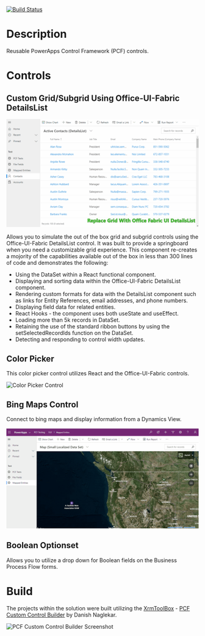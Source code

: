 [![Build Status](https://dev.azure.com/rickwilson/GitHub-rwilson504/_apis/build/status/rwilson504.PCFControls?branchName=master)](https://dev.azure.com/rickwilson/GitHub-rwilson504/_build/latest?definitionId=5&branchName=master)

# Description
Reusable PowerApps Control Framework (PCF) controls.

# Controls

## Custom Grid/Subgrid Using Office-UI-Fabric DetailsList

![DetailsList Grid Control](https://github.com/rwilson504/Blogger/blob/master/Office-Fabric-UI-DetailsList-PCF/office-fabric-ui-detailslist.gif?raw=true)

Allows you to simulate the out of the box grid and subgrid controls using the Office-UI-Fabric DetailsList control.  It was built to provide a springboard when you need a customizable grid experience.  This component re-creates a mojority of the capabilities available out of the box in less than 300 lines of code and demonstrates the following: 

* Using the DataSet within a React functional component.
* Displaying and sorting data within the Office-UI-Fabric DetailsList component.
* Rendering custom formats for data with the DetailsList component such as links for Entity References, email addresses, and phone numbers.
* Displaying field data for related entities.
* React Hooks - the component uses both useState and useEffect.
* Loading more than 5k records in DataSet.
* Retaining the use of the standard ribbon buttons by using the setSelectedRecordIds function on the DataSet.
* Detecting and responding to control width updates.

## Color Picker
This color picker control utilizes React and the Office-UI-Fabric controls.

![Color Picker Control](https://1.bp.blogspot.com/-DRZqFJPS1e8/XbtAv9zhLZI/AAAAAAABN1Y/Qt5eoWhmTBcW3tplwsLL2plE1bAOmQDGwCLcBGAsYHQ/s1600/PCFColorPicker.gif)

## Bing Maps Control
Connect to bing maps and display information from a Dynamics View.

![Bing Maps Control Demonstration](https://github.com/rwilson504/Blogger/blob/master/Bing-Maps-Control/images/bing-maps-control.gif?raw=true)

## Boolean Optionset
Allows you to utilize a drop down for Boolean fields on the Business Process Flow forms.

# Build
The projects within the solution were built utilizing the [XrmToolBox](https://www.xrmtoolbox.com/) - [PCF Custom Control Builder](https://www.xrmtoolbox.com/plugins/Maverick.PCF.Builder/) by Danish Naglekar.

![PCF Custom Control Builder Screenshot](https://1.bp.blogspot.com/-7r7bRCF23zQ/Xbw7y67L0MI/AAAAAAABN1w/Z5kGoAFduPccyEEULiSDAVLUsdqhZNpcgCLcBGAsYHQ/s640/XrmToolBoxPCFCustomControlBuilder.png)
